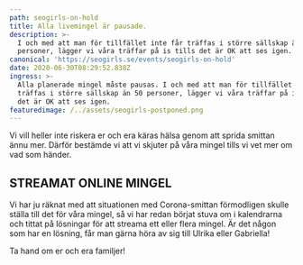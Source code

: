 ```yaml
---
path: seogirls-on-hold
title: Alla livemingel är pausade.
description: >-
  I och med att man för tillfället inte får träffas i större sällskap än 50
  personer, lägger vi våra träffar på is tills det är OK att ses igen. 
canonical: 'https://seogirls.se/events/seogirls-on-hold'
date: 2020-06-30T08:29:52.838Z
ingress: >-
  Alla planerade mingel måste pausas. I och med att man för tillfället inte får
  träffas i större sällskap än 50 personer, lägger vi våra träffar på is tills
  det är OK att ses igen. 
featuredimage: /../assets/seogirls-postponed.png
---
```

Vi vill heller inte riskera er och era käras hälsa genom att sprida smittan ännu mer. Därför bestämde vi att vi skjuter på våra mingel tills vi vet mer om vad som händer. 

## STREAMAT ONLINE MINGEL

Vi har ju räknat med att situationen med Corona-smittan förmodligen skulle ställa till det för våra mingel, så vi har redan börjat stuva om i kalendrarna och tittat på lösningar för att streama ett eller flera mingel. Är det någon som har en lösning, får man gärna höra av sig till Ulrika eller Gabriella!



Ta hand om er och era familjer!
